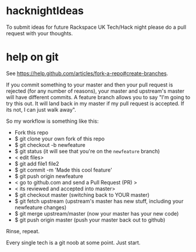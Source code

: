 hacknightIdeas
==============
To submit ideas for future Rackspace UK Tech/Hack night please do a pull request with your thoughts.

help on git
==============

See https://help.github.com/articles/fork-a-repo#create-branches.

If you commit something to your master and then your pull request is rejected (for any number of reasons), your master and upstream's master will have different commits. A feature branch allows you to say "I'm going to try this out. It will land back in my master if my pull request is accepted. If its not, I can just walk away".

So my workflow is something like this:

+ Fork this repo 
+ $ git clone your own fork of this repo
+ $ git checkout -b newfeature
+ $ git status (it will see that you're on the `newfeature` branch)
+ < edit files>
+ $ git add file1 file2
+ $ git commit -m 'Made this cool feature'
+ $ git push origin newfeature
+ < go to github.com and send a Pull Request (PR) >
+ < its reviewed and accepted into master>
+ $ git checkout master (switching back to YOUR master)
+ $ git fetch upstream (upstream's master has new stuff, including your newfeature changes)
+ $ git merge upstream/master (now your master has your new code)
+ $ git push origin master (push your master back out to github)

Rinse, repeat.

Every single tech is a git noob at some point. Just start.
